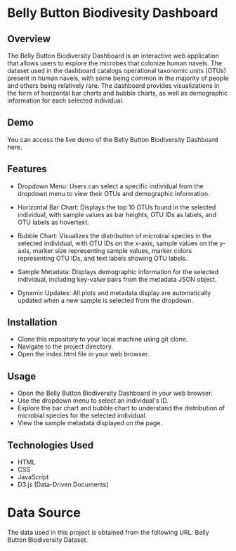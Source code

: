 # Belly Button Biodivesity Dashboard

## Overview
The Belly Button Biodiversity Dashboard is an interactive web application that allows users to explore the microbes that colonize human navels. The dataset used in the dashboard catalogs operational taxonomic units (OTUs) present in human navels, with some being common in the majority of people and others being relatively rare. The dashboard provides visualizations in the form of horizontal bar charts and bubble charts, as well as demographic information for each selected individual.

##  Demo
You can access the live demo of the Belly Button Biodiversity Dashboard here.

## Features
* Dropdown Menu: Users can select a specific individual from the dropdown menu to view their OTUs and demographic information.

* Horizontal Bar Chart: Displays the top 10 OTUs found in the selected individual, with sample values as bar heights, OTU IDs as labels, and OTU labels as hovertext.

* Bubble Chart: Visualizes the distribution of microbial species in the selected individual, with OTU IDs on the x-axis, sample values on the y-axis, marker size representing sample values, marker colors representing OTU IDs, and text labels showing OTU labels.

* Sample Metadata: Displays demographic information for the selected individual, including key-value pairs from the metadata JSON object.

* Dynamic Updates: All plots and metadata display are automatically updated when a new sample is selected from the dropdown.

## Installation
* Clone this repository to your local machine using git clone.
* Navigate to the project directory.
* Open the index.html file in your web browser.
## Usage
* Open the Belly Button Biodiversity Dashboard in your web browser.
* Use the dropdown menu to select an individual's ID.
* Explore the bar chart and bubble chart to understand the distribution of microbial species for the selected individual.
* View the sample metadata displayed on the page.
## Technologies Used
* HTML
* CSS
* JavaScript
* D3.js (Data-Driven Documents)
# Data Source
The data used in this project is obtained from the following URL: Belly Button Biodiversity Dataset.


